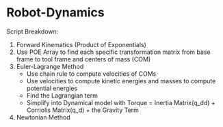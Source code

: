 # Robot-Dynamics

Script Breakdown:
1. Forward Kinematics (Product of Exponentials)
2. Use POE Array to find each specific transformation matrix from base frame to tool frame and centers of mass (COM)
3. Euler-Lagrange Method
    * Use chain rule to compute velocities of COMs
    * Use velocities to compute kinetic energies and masses to compute potential energies
    * Find the Lagrangian term
    * Simplify into Dynamical model with Torque = Inertia Matrix(q_dd) + Corriolis Matrix(q_d) + the Gravity Term
4. Newtonian Method
